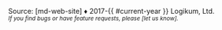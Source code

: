 Source: [md-web-site] ♦ 2017-{{ #current-year }} Logikum, Ltd.
<br />
<i><small>If you find bugs or have feature requests, please [let us know].</small></i>
